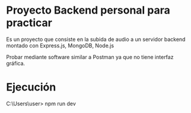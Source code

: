 # Proyecto Backend personal para practicar
Es un proyecto que consiste en la subida de audio a un servidor backend montado con Express.js, MongoDB, Node.js

Probar mediante software similar a Postman ya que no tiene interfaz gráfica.

# Ejecución
C:\Users\user> npm run dev
